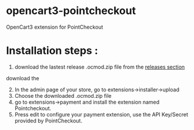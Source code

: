# opencart3-pointcheckout
OpenCart3 extension for PointCheckout

# Installation steps :

1. download the lastest release .ocmod.zip file from the [releases section](https://github.com/pointcheckout/opencart3-pointcheckout/releases)

download the 

2. In the admin page of your store, go to extensions->installer->upload 
3. Choose the downloaded .ocmod.zip file
4. go to extensions->payment and install the extension named Pointcheckout.
5. Press edit to configure your payment extension, use the API Key/Secret provided by PointCheckout.
